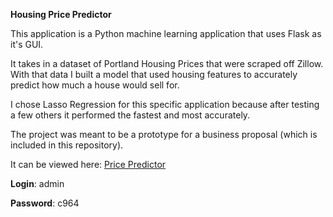 **Housing Price Predictor**

This application is a Python machine learning application that uses Flask as it's GUI. 

It takes in a dataset of Portland Housing Prices that were scraped off Zillow. With that data I built a model that used housing features to accurately predict how much
a house would sell for.

I chose Lasso Regression for this specific application because after testing a few others it performed the fastest and most accurately.

The project was meant to be a prototype for a business proposal (which is included in this repository).

It can be viewed here: [Price Predictor](https://capstonehouse.herokuapp.com/)

**Login**: admin

**Password**: c964
